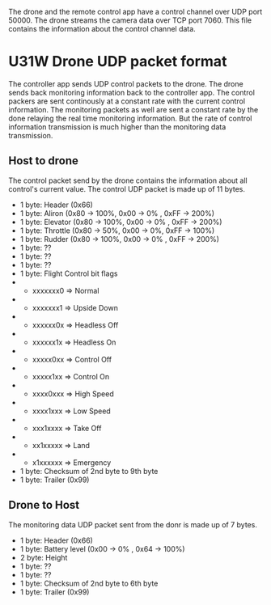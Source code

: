 The drone and the remote control app have a control channel over UDP port 50000. The drone streams the camera data over TCP port 7060. This file contains the information about the control channel data.

# U31W Drone UDP packet format
The controller app sends UDP control packets to the drone. The drone sends back monitoring information back to the controller app. The control packers are sent continously at a constant rate with the current control information. The monitoring packets as well are sent a constant rate by the done relaying the real time monitoring information. But the rate of control information transmission is much higher than the monitoring data transmission.

## Host to drone
The control packet send by the drone contains the information about all control's current value. The control UDP packet is made up of 11 bytes. 

* 1 byte: Header (0x66)
* 1 byte: Aliron (0x80 -> 100%, 0x00 -> 0%  , 0xFF -> 200%)
* 1 byte: Elevator (0x80 -> 100%, 0x00 -> 0%  , 0xFF -> 200%)
* 1 byte: Throttle (0x80 -> 50%, 0x00 -> 0%, 0xFF -> 100%)
* 1 byte: Rudder (0x80 -> 100%, 0x00 -> 0%  , 0xFF -> 200%)
* 1 byte: ??
* 1 byte: ??
* 1 byte: ??
* 1 byte: Flight Control bit flags 
* *  xxxxxxx0  => Normal 
* *  xxxxxxx1  => Upside Down
* *  xxxxxx0x  => Headless Off
* *  xxxxxx1x  => Headless On
* *  xxxxx0xx  => Control Off 		 
* *  xxxxx1xx  => Control On 		 
* *  xxxx0xxx  => High Speed
* *  xxxx1xxx  => Low Speed
* *  xxx1xxxx  => Take Off
* *  xx1xxxxx  => Land
* *  x1xxxxxx  => Emergency 
* 1 byte: Checksum of 2nd byte to 9th byte
* 1 byte: Trailer (0x99)

## Drone to Host
The monitoring data UDP packet sent from the donr is made up of 7 bytes. 

* 1 byte: Header (0x66)
* 1 byte: Battery level (0x00 -> 0% , 0x64 -> 100%)
* 2 byte: Height
* 1 byte: ??
* 1 byte: ??
* 1 byte: Checksum of 2nd byte to 6th byte
* 1 byte: Trailer (0x99)
